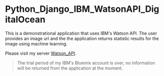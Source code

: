 # Python_Django_IBM_WatsonAPI_DigitalOcean

This is a demonstrational application that uses IBM's Watson API.
The user provides an image url and the the application returns statistic results for the image using machine learning.


Please visit my server [Watson_API](http://46.101.202.231/watson/).

> The trial period of my IBM's Bluemix account is over, no information will be returned from the application at the moment.
